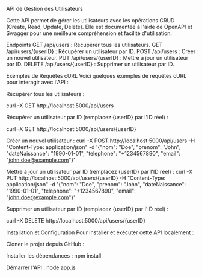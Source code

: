 API de Gestion des Utilisateurs

Cette API permet de gérer les utilisateurs avec les opérations CRUD (Create, Read, Update, Delete). Elle est documentée à l'aide de OpenAPI et Swagger pour une meilleure compréhension et facilité d'utilisation.


Endpoints
GET /api/users : Récupérer tous les utilisateurs.
GET /api/users/{userID} : Récupérer un utilisateur par ID.
POST /api/users : Créer un nouvel utilisateur.
PUT /api/users/{userID} : Mettre à jour un utilisateur par ID.
DELETE /api/users/{userID} : Supprimer un utilisateur par ID.


Exemples de Requêtes cURL
Voici quelques exemples de requêtes cURL pour interagir avec l'API :

Récupérer tous les utilisateurs :

curl -X GET http://localhost:5000/api/users

Récupérer un utilisateur par ID (remplacez {userID} par l'ID réel) :

curl -X GET http://localhost:5000/api/users/{userID}

Créer un nouvel utilisateur :
curl -X POST http://localhost:5000/api/users -H "Content-Type: application/json" -d '{"nom": "Doe", "prenom": "John", "dateNaissance": "1990-01-01", "telephone": "+1234567890", "email": "john.doe@example.com"}'


Mettre à jour un utilisateur par ID (remplacez {userID} par l'ID réel) :
curl -X PUT http://localhost:5000/api/users/{userID} -H "Content-Type: application/json" -d '{"nom": "Doe", "prenom": "John", "dateNaissance": "1990-01-01", "telephone": "+1234567890", "email": "john.doe@example.com"}'

Supprimer un utilisateur par ID (remplacez {userID} par l'ID réel) :

curl -X DELETE http://localhost:5000/api/users/{userID}

Installation et Configuration
Pour installer et exécuter cette API localement :

Cloner le projet depuis GitHub :

Installer les dépendances :
npm install

Démarrer l'API :
node app.js
